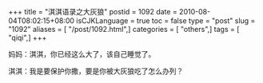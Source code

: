 +++
title = "淇淇语录之大灰狼"
postid = 1092
date = 2010-08-04T08:02:15+08:00
isCJKLanguage = true
toc = false
type = "post"
slug = "1092"
aliases = [ "/post/1092.html",]
categories = [ "others",]
tags = [ "qiqi",]
+++


妈妈：淇淇，你已经这么大了，该自己睡觉了。

淇淇：我是要保护你撒，要是你被大灰狼吃了怎么办列？

